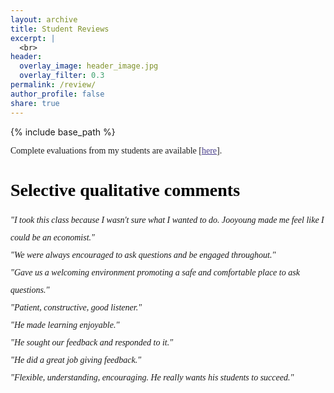 ```yaml
---
layout: archive
title: Student Reviews
excerpt: |
  <br>
header:
  overlay_image: header_image.jpg
  overlay_filter: 0.3
permalink: /review/
author_profile: false
share: true
---
```

{% include base_path %}

<!--- below converts page to collection --->
<!---
{% for post in site.publications reversed %}
  {% include archive-single.html %}
{% endfor %}
--->


<p style="font-family:verdana"> Complete evaluations from my students are available [<a href="https://www.dropbox.com/scl/fi/cpns4dr1i8sg2tzvz5ne2/StudentEvaluation_JooyoungKim.pdf?rlkey=esk139s7ev5egr86zeumpquu9&st=ybb9bsyq&dl=0" target="_blank" style="font-family:verdana; color: darkslateblue; text-decoration: underline;text-decoration-style: solid;text-decoration-color: 007AFF;">here</a>]. </p>


<!---
<p style="font-family:verdana"> Complete evaluations from my students are available upon request. </p>
--->

# <a style="font-family:verdana; color: black;">Selective qualitative comments</a>



<div style="font-family:georgia; line-height:200%;">
<em>
"I took this class because I wasn't sure what I wanted to do. Jooyoung made me feel like I could be an economist."<br>
"We were always encouraged to ask questions and be engaged throughout." <br>
"Gave us a welcoming environment promoting a safe and comfortable place to ask questions." <br>
"Patient, constructive, good listener." <br>
"He made learning enjoyable." <br>
"He sought our feedback and responded to it." <br>
"He did a great job giving feedback."<br>
  "Flexible, understanding, encouraging. He really wants his students to succeed." <br>
</em>

  
<!--- <em> "I completed the course feedback form on Friday, but I wanted to personally reach out to you and give you feedback. I was quite hesitant to take this course as I
am a non-traditional student finishing their degree I had started almost XX years
ago. I had not taken an Economics course in that span and I was nervous I would
not remember anything from ECN 101, ECN 102, and ECN 302, courses I had
taken previously years and years ago. I want to thank you for your organization
in preparing the lectures and being extremely knowledgeable and concise about
the information you were teaching. As someone who is taking courses online
from XXXX, your attention to detail should be applauded. The homework and
exams were all fair and reiterated the concepts we learned in your lectures and
from reading. I again want to thank you for a wonderful and challenging summer
course and wish you the best in your teaching endeavors!"
  </em>--->
</div>





